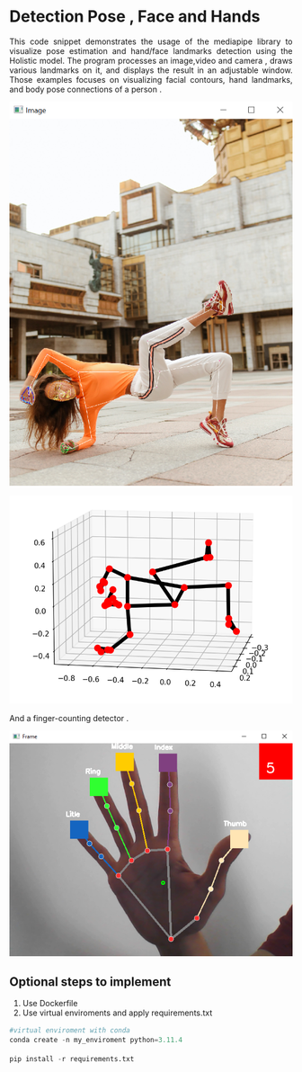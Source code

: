 # Detection Pose , Face and Hands

<p align="justify">
This code snippet demonstrates the usage of the mediapipe library to visualize pose estimation and hand/face landmarks detection using the Holistic model. The program processes an image,video and camera , draws various landmarks on it, and displays the result in an adjustable window. Those examples focuses on visualizing facial contours, hand landmarks, and body pose connections of a person .
</p>



<p align="center">
  <img src="README-images\detection.PNG" alt="Step2">
</p>

<p align="center">
  <img src="README-images\pose-matplot.PNG" alt="Step2">
</p>


<p align="justify">
And a finger-counting detector .
</p>

<p align="center">
  <img src="README-images\hand-deetction.PNG" alt="Step2">
</p>

## Optional steps to implement

1. Use Dockerfile 
2. Use virtual enviroments and apply  requirements.txt 
```python
#virtual enviroment with conda 
conda create -n my_enviroment python=3.11.4

pip install -r requirements.txt
```

